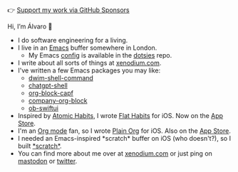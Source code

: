 👉 [Support my work via GitHub Sponsors](https://github.com/sponsors/xenodium)

Hi, I’m Álvaro 👋
- I do software engineering for a living.
- I live in an [Emacs](https://www.gnu.org/software/emacs) buffer somewhere in London.
  - My Emacs [config](https://github.com/xenodium/dotsies/tree/main/emacs) is available in the [dotsies](https://github.com/xenodium/dotsies) repo.
- I write about all sorts of things at [xenodium.com](https://xenodium.com).
- I've written a few Emacs packages you may like:
  - [dwim-shell-command](github.com/xenodium/dwim-shell-command)
  - [chatgpt-shell](github.com/xenodium/chatgpt-shell)
  - [org-block-capf](github.com/xenodium/org-block-capf)
  - [company-org-block](github.com/xenodium/company-org-block)
  - [ob-swiftui](github.com/xenodium/ob-swiftui)
- Inspired by [Atomic Habits](https://jamesclear.com/atomic-habits), I wrote [Flat Habits](https://flathabits.com) for iOS. Now on the [App Store](https://apps.apple.com/app/id1558358855).
- I'm an [Org mode](https://orgmode.org/) fan, so I wrote [Plain Org](https://plainorg.com) for iOS. Also on the [App Store](https://apps.apple.com/app/id1578965002).
- I needed an Emacs-inspired \*scratch\* buffer on iOS (who doesn't?), so I built [\*scratch\*](https://xenodium.com/scratch-a-minimal-scratch-area/).
- You can find more about me over at [xenodium.com](https://xenodium.com) or just ping on [mastodon](https://indieweb.social/@xenodium) or [twitter](https://twitter.com/xenodium).
